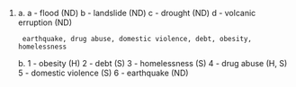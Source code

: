 1.
    a.
        a - flood (ND)
        b - landslide (ND)
        c - drought (ND)
        d - volcanic erruption (ND)

        earthquake, drug abuse, domestic violence, debt, obesity, homelessness

    b.
        1 - obesity (H)
        2 - debt (S)
        3 - homelessness (S)
        4 - drug abuse (H, S)
        5 - domestic violence (S)
        6 - earthquake (ND)